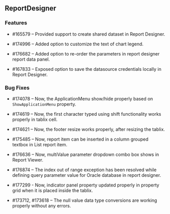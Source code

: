 ## ReportDesigner


### Features

* \#165579 – Provided support to create shared dataset in Report Designer.

* \#174996 – Added option to customize the text of chart legend.

* \#176682 – Added option to re-order the parameters in report designer report data panel.

* \#167833 – Exposed option to save the datasource credentials locally in Report Designer.

### Bug Fixes

* \#174078 – Now, the ApplicationMenu show/hide properly based on `ShowApplicationMenu` property.

* \#174619 – Now, the first character typed using shift functionality works properly in tablix cell.

* \#174621 – Now, the footer resize works properly, after resizing the tablix.

* \#175485 – Now, report item can be inserted in a column grouped textbox in List report item.

* \#176636 – Now, multiValue parameter dropdown combo box shows in Report Viewer.

* \#176874 – The index out of range exception has been resolved while defining query parameter value for Oracle database in report designer.

* \#177299 - Now, indicator panel property updated properly in property grid when it is placed inside the tablix.

* \#173712, #173618 – The null value data type conversions are working properly without any errors.
